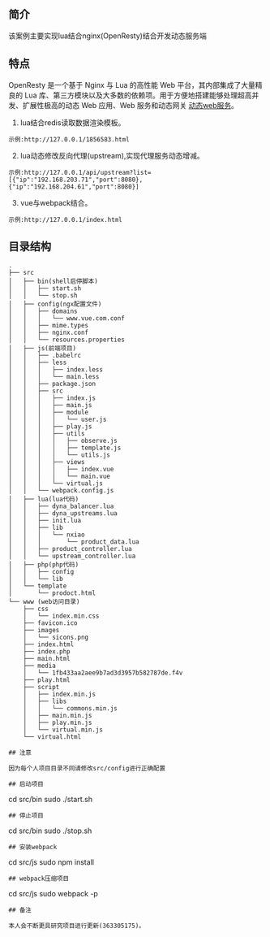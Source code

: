 ## 简介

该案例主要实现lua结合nginx(OpenResty)结合开发动态服务端

## 特点

OpenResty 是一个基于 Nginx 与 Lua 的高性能 Web 平台，其内部集成了大量精良的 Lua 库、第三方模块以及大多数的依赖项。用于方便地搭建能够处理超高并发、扩展性极高的动态 Web 应用、Web 服务和动态网关 [动态web服务](https://openresty.org/cn/)。

1. lua结合redis读取数据渲染模板。 

```
示例:http://127.0.0.1/1856583.html
```
2. lua动态修改反向代理(upstream),实现代理服务动态增减。

```
示例:http://127.0.0.1/api/upstream?list=[{"ip":"192.168.203.71","port":8080},{"ip":"192.168.204.61","port":8080}]
```
3. vue与webpack结合。 

```
示例:http://127.0.0.1/index.html
```

## 目录结构
```
.
├── src
│   ├── bin(shell启停脚本)
│   │   ├── start.sh
│   │   └── stop.sh
│   ├── config(ngx配置文件)
│   │   ├── domains
│   │   │   └── www.vue.com.conf
│   │   ├── mime.types
│   │   ├── nginx.conf
│   │   └── resources.properties
│   ├── js(前端项目)
│   │   ├── .babelrc
│   │   ├── less
│   │   │   ├── index.less
│   │   │   └── main.less
│   │   ├── package.json
│   │   ├── src
│   │   │   ├── index.js
│   │   │   ├── main.js
│   │   │   ├── module
│   │   │   │   └── user.js
│   │   │   ├── play.js
│   │   │   ├── utils
│   │   │   │   ├── observe.js
│   │   │   │   ├── template.js
│   │   │   │   └── utils.js
│   │   │   ├── views
│   │   │   │   ├── index.vue
│   │   │   │   └── main.vue
│   │   │   └── virtual.js
│   │   └── webpack.config.js
│   ├── lua(lua代码)
│   │   ├── dyna_balancer.lua
│   │   ├── dyna_upstreams.lua
│   │   ├── init.lua
│   │   ├── lib
│   │   │   └── nxiao
│   │   │       └── product_data.lua
│   │   ├── product_controller.lua
│   │   └── upstream_controller.lua
│   ├── php(php代码)
│   │   ├── config
│   │   └── lib
│   └── template
│       └── prodoct.html
└── www (web访问目录)
    ├── css
    │   └── index.min.css
    ├── favicon.ico
    ├── images
    │   └── sicons.png
    ├── index.html
    ├── index.php
    ├── main.html
    ├── media
    │   └── 1fb433aa2aee9b7ad3d3957b582787de.f4v
    ├── play.html
    ├── script
    │   ├── index.min.js
    │   ├── libs
    │   │   └── commons.min.js
    │   ├── main.min.js
    │   ├── play.min.js
    │   └── virtual.min.js
    └── virtual.html

## 注意

因为每个人项目目录不同请修改src/config进行正确配置

## 启动项目
```
cd src/bin
sudo ./start.sh
```
## 停止项目
```
cd src/bin
sudo ./stop.sh
```
## 安装webpack
```
cd src/js
sudo npm install
```
## webpack压缩项目
```
cd src/js
sudo webpack -p
```
## 备注

本人会不断更具研究项目进行更新(363305175)。